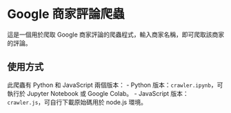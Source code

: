 # Google 商家評論爬蟲

這是一個用於爬取 Google 商家評論的爬蟲程式，輸入商家名稱，即可爬取該商家的評論。

## 使用方式

此爬蟲有 Python 和 JavaScript 兩個版本：
    - Python 版本：`crawler.ipynb`，可執行於 Jupyter Notebook 或 Google Colab。
    - JavaScript 版本：`crawler.js`，可自行下載原始碼用於 node.js 環境。
